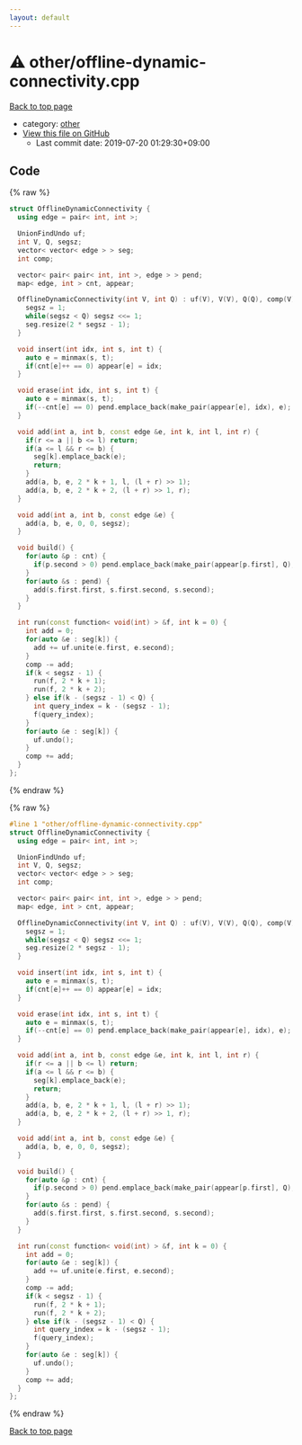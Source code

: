 ```yaml
---
layout: default
---
```


<!-- mathjax config similar to math.stackexchange -->
<script type="text/javascript" async
  src="https://cdnjs.cloudflare.com/ajax/libs/mathjax/2.7.5/MathJax.js?config=TeX-MML-AM_CHTML">
</script>
<script type="text/x-mathjax-config">
  MathJax.Hub.Config({
    TeX: { equationNumbers: { autoNumber: "AMS" }},
    tex2jax: {
      inlineMath: [ ['$','$'] ],
      processEscapes: true
    },
    "HTML-CSS": { matchFontHeight: false },
    displayAlign: "left",
    displayIndent: "2em"
  });
</script>

<script type="text/javascript" src="https://cdnjs.cloudflare.com/ajax/libs/jquery/3.4.1/jquery.min.js"></script>
<script src="https://cdn.jsdelivr.net/npm/jquery-balloon-js@1.1.2/jquery.balloon.min.js" integrity="sha256-ZEYs9VrgAeNuPvs15E39OsyOJaIkXEEt10fzxJ20+2I=" crossorigin="anonymous"></script>
<script type="text/javascript" src="../../assets/js/copy-button.js"></script>
<link rel="stylesheet" href="../../assets/css/copy-button.css" />


# :warning: other/offline-dynamic-connectivity.cpp

<a href="../../index.html">Back to top page</a>

* category: <a href="../../index.html#795f3202b17cb6bc3d4b771d8c6c9eaf">other</a>
* <a href="{{ site.github.repository_url }}/blob/master/other/offline-dynamic-connectivity.cpp">View this file on GitHub</a>
    - Last commit date: 2019-07-20 01:29:30+09:00




## Code

<a id="unbundled"></a>
{% raw %}
```cpp
struct OfflineDynamicConnectivity {
  using edge = pair< int, int >;

  UnionFindUndo uf;
  int V, Q, segsz;
  vector< vector< edge > > seg;
  int comp;

  vector< pair< pair< int, int >, edge > > pend;
  map< edge, int > cnt, appear;

  OfflineDynamicConnectivity(int V, int Q) : uf(V), V(V), Q(Q), comp(V) {
    segsz = 1;
    while(segsz < Q) segsz <<= 1;
    seg.resize(2 * segsz - 1);
  }

  void insert(int idx, int s, int t) {
    auto e = minmax(s, t);
    if(cnt[e]++ == 0) appear[e] = idx;
  }

  void erase(int idx, int s, int t) {
    auto e = minmax(s, t);
    if(--cnt[e] == 0) pend.emplace_back(make_pair(appear[e], idx), e);
  }

  void add(int a, int b, const edge &e, int k, int l, int r) {
    if(r <= a || b <= l) return;
    if(a <= l && r <= b) {
      seg[k].emplace_back(e);
      return;
    }
    add(a, b, e, 2 * k + 1, l, (l + r) >> 1);
    add(a, b, e, 2 * k + 2, (l + r) >> 1, r);
  }

  void add(int a, int b, const edge &e) {
    add(a, b, e, 0, 0, segsz);
  }

  void build() {
    for(auto &p : cnt) {
      if(p.second > 0) pend.emplace_back(make_pair(appear[p.first], Q), p.first);
    }
    for(auto &s : pend) {
      add(s.first.first, s.first.second, s.second);
    }
  }

  int run(const function< void(int) > &f, int k = 0) {
    int add = 0;
    for(auto &e : seg[k]) {
      add += uf.unite(e.first, e.second);
    }
    comp -= add;
    if(k < segsz - 1) {
      run(f, 2 * k + 1);
      run(f, 2 * k + 2);
    } else if(k - (segsz - 1) < Q) {
      int query_index = k - (segsz - 1);
      f(query_index);
    }
    for(auto &e : seg[k]) {
      uf.undo();
    }
    comp += add;
  }
};

```
{% endraw %}

<a id="bundled"></a>
{% raw %}
```cpp
#line 1 "other/offline-dynamic-connectivity.cpp"
struct OfflineDynamicConnectivity {
  using edge = pair< int, int >;

  UnionFindUndo uf;
  int V, Q, segsz;
  vector< vector< edge > > seg;
  int comp;

  vector< pair< pair< int, int >, edge > > pend;
  map< edge, int > cnt, appear;

  OfflineDynamicConnectivity(int V, int Q) : uf(V), V(V), Q(Q), comp(V) {
    segsz = 1;
    while(segsz < Q) segsz <<= 1;
    seg.resize(2 * segsz - 1);
  }

  void insert(int idx, int s, int t) {
    auto e = minmax(s, t);
    if(cnt[e]++ == 0) appear[e] = idx;
  }

  void erase(int idx, int s, int t) {
    auto e = minmax(s, t);
    if(--cnt[e] == 0) pend.emplace_back(make_pair(appear[e], idx), e);
  }

  void add(int a, int b, const edge &e, int k, int l, int r) {
    if(r <= a || b <= l) return;
    if(a <= l && r <= b) {
      seg[k].emplace_back(e);
      return;
    }
    add(a, b, e, 2 * k + 1, l, (l + r) >> 1);
    add(a, b, e, 2 * k + 2, (l + r) >> 1, r);
  }

  void add(int a, int b, const edge &e) {
    add(a, b, e, 0, 0, segsz);
  }

  void build() {
    for(auto &p : cnt) {
      if(p.second > 0) pend.emplace_back(make_pair(appear[p.first], Q), p.first);
    }
    for(auto &s : pend) {
      add(s.first.first, s.first.second, s.second);
    }
  }

  int run(const function< void(int) > &f, int k = 0) {
    int add = 0;
    for(auto &e : seg[k]) {
      add += uf.unite(e.first, e.second);
    }
    comp -= add;
    if(k < segsz - 1) {
      run(f, 2 * k + 1);
      run(f, 2 * k + 2);
    } else if(k - (segsz - 1) < Q) {
      int query_index = k - (segsz - 1);
      f(query_index);
    }
    for(auto &e : seg[k]) {
      uf.undo();
    }
    comp += add;
  }
};

```
{% endraw %}

<a href="../../index.html">Back to top page</a>

